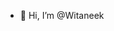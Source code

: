 - 👋 Hi, I’m @Witaneek

<!---
Witaneek/Witaneek is a ✨ special ✨ repository because its `README.md` (this file) appears on your GitHub profile.
You can click the Preview link to take a look at your changes.
--->
